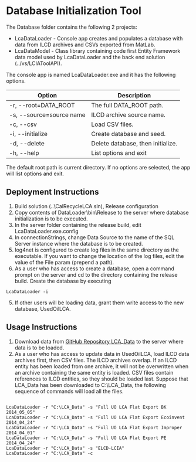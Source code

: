Database Initialization Tool
============================

The Database folder contains the following 2 projects:
  * LcaDataLoader - Console app creates and populates a database with data from ILCD archives and CSVs exported from MatLab.
  * LcaDataModel - Class library containing code first Entity Framework data model used by LcaDataLoader and the back end solution (../vs/LCIAToolAPI).


The console app is named LcaDataLoader.exe and it has the following options.


Option                     | Description
---------------------------|----------------------------------
-r, --root=DATA_ROOT       | The full DATA_ROOT path.
-s, --source=source name   | ILCD archive source name.
-c, --csv                  | Load CSV files.
-i, --initialize           | Create database and seed.
-d, --delete               | Delete database, then initialize.
-h, --help                 | List options and exit


The default root path is current directory. If no options are selected, the app will list options and exit.

Deployment Instructions
-----------------------
1. Build solution (..\CalRecycleLCA.sln), Release configuration
2. Copy contents of DataLoader\bin\Release to the server where database initialization is to be executed.
3. In the server folder containing the release build, edit LcaDataLoader.exe.config
  1. In connectionStrings, change Data Source to the name of the SQL Server instance where the database is to be created.
  2. log4net is configured to create log files in the same directory as the executable. If you want to change the location of the log files, edit the value of the File param (prepend a path).
4. As a user who has access to create a database, open a command prompt on the server and cd to the directory containing the release build. Create the database by executing
<pre><code>LcaDataLoader -i</pre></code>
5. If other users will be loading data, grant them write access to the new database, UsedOilLCA. 

Usage Instructions
------------------
1. Download data from [GitHub Repository LCA_Data](https://github.com/uo-lca/LCA_Data/) to the server where data is to be loaded.
2. As a user who has access to update data in UsedOilLCA, load ILCD data archives first, then CSV files. The ILCD archives overlap. If an ILCD entity has been loaded from one archive, it will not be overwritten when an archive containing the same entity is loaded. CSV files contain references to ILCD entities, so they should be loaded last. Suppose that LCA_Data has been downloaded to C:\LCA_Data, the following sequence of commands will load all the files.
<pre><code>
LcaDataLoader -r "C:\LCA_Data" -s "Full UO LCA Flat Export BK 2014_05_05"
LcaDataLoader -r "C:\LCA_Data" -s "Full UO LCA Flat Export Ecoinvent 2014_04_24"
LcaDataLoader -r "C:\LCA_Data" -s "Full UO LCA Flat Export Improper 2014_04_01"
LcaDataLoader -r "C:\LCA_Data" -s "Full UO LCA Flat Export PE 2014_04_24"
LcaDataLoader -r "C:\LCA_Data" -s "ELCD-LCIA"
LcaDataLoader -r "C:\LCA_Data" -c
</pre></code>




  
  
 
 

